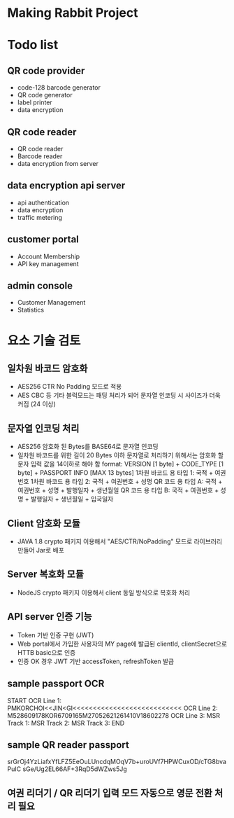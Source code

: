 # Making Rabbit Project

# Todo list

## QR code provider

- code-128 barcode generator
- QR code generator
- label printer
- data encryption

## QR code reader

- QR code reader
- Barcode reader
- data encryption from server

## data encryption api server

- api authentication
- data encryption
- traffic metering

## customer portal

- Account Membership
- API key management

## admin console

- Customer Management
- Statistics

# 요소 기술 검토

## 일차원 바코드 암호화

- AES256 CTR No Padding 모드로 적용
- AES CBC 등 기타 블럭모드는 패딩 처리가 되어 문자열 인코딩 시 사이즈가 더욱 커짐 (24 이상)

## 문자열 인코딩 처리

- AES256 암호화 된 Bytes를 BASE64로 문자열 인코딩
- 일차원 바코드를 위한 길이 20 Bytes 이하 문자열로 처리하기 위해서는 암호화 할 문자 입력 값을 14이하로 해야 함
  format: VERSION [1 byte] + CODE_TYPE [1 byte] + PASSPORT INFO [MAX 13 bytes]
  1차원 바코드 용 타입 1: 국적 + 여권번호
  1차원 바코드 용 타입 2: 국적 + 여권번호 + 성명
  QR 코드 용 타입 A: 국적 + 여권번호 + 성명 + 발행일자 + 생년월일
  QR 코드 용 타입 B: 국적 + 여권번호 + 성명 + 발행일자 + 생년월일 + 입국일자

## Client 암호화 모듈

- JAVA 1.8 crypto 패키지 이용해서 "AES/CTR/NoPadding" 모드로 라이브러리 만들어 Jar로 배포

## Server 복호화 모듈

- NodeJS crypto 패키지 이용해서 client 동일 방식으로 복호화 처리

## API server 인증 기능

- Token 기반 인증 구현 (JWT)
- Web portal에서 가입한 사용자의 MY page에 발급된 clientId, clientSecret으로 HTTB basic으로 인증
- 인증 OK 경우 JWT 기반 accessToken, refreshToken 발급

## sample passport OCR

START
OCR Line 1: PMKORCHOI<<JIN<GI<<<<<<<<<<<<<<<<<<<<<<<<<<<
OCR Line 2: M528609178KOR6709165M27052621261410V18602278
OCR Line 3:
MSR Track 1:
MSR Track 2:
MSR Track 3:
END

## sample QR reader passport

srGrOj4YzLiafxYfLFZ5EeOuLUncdqMOqV7b+uroUVf7HPWCuxOD/cTG8bvaPuIC
sGe/Ug2EL66AF+3RqD5dWZws5Jg

## 여권 리더기 / QR 리더기 입력 모드 자동으로 영문 전환 처리 필요
